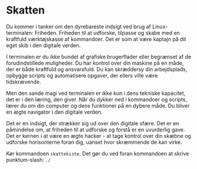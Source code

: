 # Skatten

Du kommer i tanker om den dyrebareste indsigt ved brug af Linux-terminalen: Friheden. Friheden til at udforske, tilpasse og skabe med en kraftfuld værktøjskasse af kommandoer. Det er som at være kaptajn på dit eget skib i den digitale verden.

I terminalen er du ikke bundet af grafiske brugerflader eller begrænset af de forudindstillede muligheder. Du har kontrol over din maskine på en måde, der er både kraftfuld og ansvarsfuld. Du kan skræddersy din arbejdsplads, opbygge scripts og automatisere opgaver, der ellers ville være tidskrævende.

Men den sande magi ved terminalen er ikke kun i dens tekniske kapacitet, det er i den læring, den giver. Når du dykker ned i kommandoer og scripts, lærer du om din computer og dens funktioner på en dybere måde. Du bliver en ægte navigator i den digitale verden.

Det er en indsigt, der strækker sig ud over den digitale sfære. Det er en påmindelse om, at friheden til at udforske og forstå er en uvurderlig gave. Det er kernen i at være en ægte hacker - at tage kontrol over din skæbne og udforske horisonterne foran dig, uanset hvor skræmmende de kan virke.

Kør kommandoen `skattekiste`. Det gør du ved foran kommandoen at skrive punktum-slash: `./`
